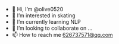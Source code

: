 - 👋 Hi, I’m @olive0520
- 👀 I’m interested in skating
- 🌱 I’m currently learning NLP
- 💞️ I’m looking to collaborate on ...
- 📫 How to reach me 626737571@qq.com

<!---
olive0520/olive0520 is a ✨ special ✨ repository because its `README.md` (this file) appears on your GitHub profile.
You can click the Preview link to take a look at your changes.
--->
